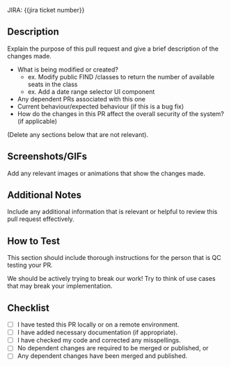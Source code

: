 JIRA: {{jira ticket number}}

## Description

Explain the purpose of this pull request and give a brief description of the changes made.

 - What is being modified or created?
    - ex. Modify public FIND /classes to return the number of available seats in the class
    - ex. Add a date range selector UI component
 - Any dependent PRs associated with this one
 - Current behaviour/expected behaviour (if this is a bug fix)
 - How do the changes in this PR affect the overall security of the system? (if applicable)

(Delete any sections below that are not relevant).

## Screenshots/GIFs

Add any relevant images or animations that show the changes made.

## Additional Notes

Include any additional information that is relevant or helpful to review this pull request effectively.

## How to Test

This section should include thorough instructions for the person that is QC testing your PR.

We should be actively trying to break our work! Try to think of use cases that may break your implementation.

## Checklist

- [ ] I have tested this PR locally or on a remote environment.
- [ ] I have added necessary documentation (if appropriate).
- [ ] I have checked my code and corrected any misspellings.
- [ ] No dependent changes are required to be merged or published, or
- [ ] Any dependent changes have been merged and published.

